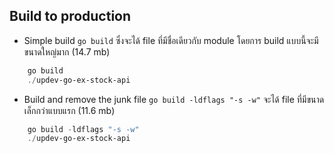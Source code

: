 
## Build to production
- Simple build ``go build`` ซึ่งจะได้ file ที่มีชื่อเดียวกับ module โดยการ build แบบนี้จะมีขนาดใหญ่มาก (14.7 mb)

```powershell
	go build
	./updev-go-ex-stock-api
```

- Build and remove the junk file ``go build -ldflags "-s -w"`` จะได้ file ที่มีขนาดเล็กกว่าแบบแรก (11.6 mb)
```powershell
	go build -ldflags "-s -w"
	./updev-go-ex-stock-api
```